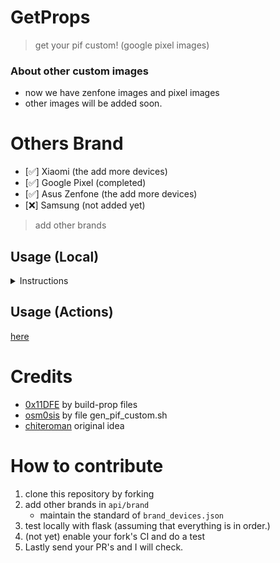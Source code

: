 # GetProps 
> get your pif custom! (google pixel images)

### About other custom images
- now we have zenfone images and pixel images
- other images will be added soon.

# Others Brand
- [✅] Xiaomi (the add more devices)
- [✅] Google Pixel (completed)
- [✅] Asus Zenfone (the add more devices)
- [❌] Samsung (not added yet)
> add other brands

## Usage (Local)
<details>
<summary>Instructions</summary>

### Requirements (preferably)
- Linux

1. Install packages dos2unix python3 python3-pip
```
apt install dos2unix python3 python3-pip
```
2. Install protobuf
```bash
pip install --upgrade pip
pip3 install -Iv protobuf==3.20.3
```
3. Make executable all script, run:
```
chmod +x *.sh
```
4. Download last ota _device_name_, run:
```
./download_last_ota_build.sh device_name
```
5. Extract Image and build.prop, run:
```
./extract_images.sh
```
6. Get your custom_pif.json
```
./gen_custom_pif.sh json your_build.prop
```

</details>

## Usage (Actions)
[here](https://github.com/whyakari/getProps/actions)

# Credits
- [0x11DFE](https://github.com/Pixel-Props) by build-prop files
- [osm0sis](https://github.com/osm0sis) by file gen_pif_custom.sh
- [chiteroman](https://github.com/chiteroman) original idea

# How to contribute
1. clone this repository by forking
2. add other brands in `api/brand`
   - maintain the standard of `brand_devices.json`
4. test locally with flask (assuming that everything is in order.)
5. (not yet) enable your fork's CI and do a test
6. Lastly send your PR's and I will check.
